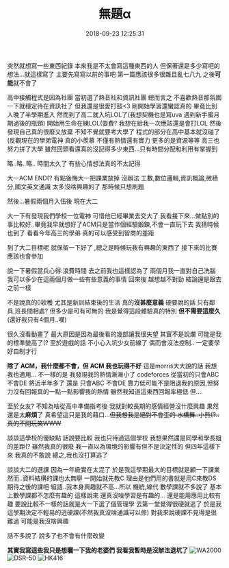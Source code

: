 ﻿---
title: 無題α
tags:
- 大學生活
categories:
- Talks
date: 2018-09-23 12:25:31

---
突然就想寫一些東西紀錄
本來我是不太會寫這種東西的人
但保著還是多少寫吧的想法...就這樣寫了
主要先寫寫以前的事吧
第一篇應該很多很雜且亂七八九 之後**可能**就不會了
<!--more-->

高中接觸程式是因為社團 當初選了熱音社和資訊社團
總而言之 不喜歡熱音那氛圍 一下就穩定待在資訊社了 但我還是很愛打鼓<3
剛開始學習還蠻認真的 畢竟比別人晚了半學期進入
然而到了高二就入坑LOL了(我想契機也是寫uva 遇到新手蜜月期過後的瓶頸) 開始用生命在練LOL(耍費?
我想在給我一次應該還是會打LOL 然後發現自己真的很廢又放棄
不知不覺就要考大學了 程式的部分在高中基本就沒碰了 (反觀現在的學弟電神 真的小羨慕 不僅有熱情還有實力 更多的是資源等等
高三也努力拼了大學 雖然回頭看還真的沒記得多少東西...只有時間分配和利用有掌握到

略..略..略..
時間太久了 有些心情想法真的不太記得

大一ACM END(?
有點後悔大一把課業放掉 沒辦法 工數,數位邏輯,資訊概論,微積分,國文英文通識 太多沒啥興趣的了
那時候只想刷題 

然後...暑假兩個月入伍後 現在大二


大一下有發現我們學校一位電神 可惜他已經畢業去交大了
我看接下來...做點別的事比較好..畢竟我早就想好了ACM只是當作個經驗鍛鍊,不會一直玩下去 我猜時候也到了
看看今年高三的學弟 真的可以感受到智商的差距

到了大二目標呢 就保留一下好了 ,總之是時候玩我有興趣的東西了
接下來的比賽應該也會參加

說一下暑假當兵心得:浪費時間
去之前我也這樣認為了
兩個月我一直對自己洗腦 我可以多少在這兩個月做一些有些意義的事情
回來後 越想越不對勁 結論還是跟去之前一樣

不是說真的0收穫 尤其是新訓結束後的生活 真的**沒甚麼意義**
硬要說的話 只有鄰兵,班長間相處? 但多少是可有可無的
我是覺得這段體驗真的特別
**但不需要這麼久**(還好我只有4個月..嘆)


很久沒看動畫了 最大原因是因為最後看的幾部讓我很失望 其實不是說爛 可能是我的標準變高了(?
至於遊戲的話 不小心入坑少女前線了 偶而會沒法控制.. 一定要學好自制才行



**除了 ACM，我什麼都不會，但 ACM 我也玩得不好** 這是morris大大說的話 
我想我也適用...
不一樣的是 我發現我的熱情漸漸小了
codeforces 從當初的只會ABC 不會DE
將近半年多了
還是 只會ABC 不會DE
實力低可能不是阻退我的原因,但努力沒有回報真的一點一點影響我的熱情 雖然我知道這東西回報率極低 但....

至於女友? 不知為啥從高中準備指考後 我就對較長期的感情經營沒什麼興趣 果然還是太**麻煩**了
真希望這只是我的藉口...~~但我想我是絕對不會歪的 水橋舞..小熊(?..真的不開玩笑WWW~~

談談這學校的優缺點
話說要比較 我也只待過這個學校
我想果然還是同學和學長姐的差距(? 雖然我真的很廢
我一直以為環境的影響有但不是決定性的
但四年這樣下來 我真的不敢說 總之,我也沒打算逃了 


談談大二的選課
因為一年級實在太混了 於是我這學期最大的目標就是顧一下課業
然而..資料結構的課也太無聊 一開始就先教C 理由是他們用的書就是用C來教DS 期待之後的課吧
組語..我本身興趣就不高...所以
機統,線代 數學課就不多說了 基本上數學課都不怎麼有趣的 
這樣說來 還真沒啥學習是有趣的... 還是能用應用比較有趣
要說比較不一樣的話就是大一下選了個管理學 去第一堂覺得很硬就逃了
於是我這學期決定不輕易的逃硬課(不然我真沒啥通識可以修) 
對我來說硬課不見得是很難過 可能是我沒啥興趣



話不多說了 說多了也不會有什麼改變

**其實我寫這些我只是想曬一下我的老婆們 我看我暫時是沒辦法退坑了**
![WA2000](https://i.imgur.com/YBTvm6F.jpg)
![DSR-50](https://i.imgur.com/lz2GkQD.jpg)
![HK416](https://i.imgur.com/8EGRzZs.jpg)